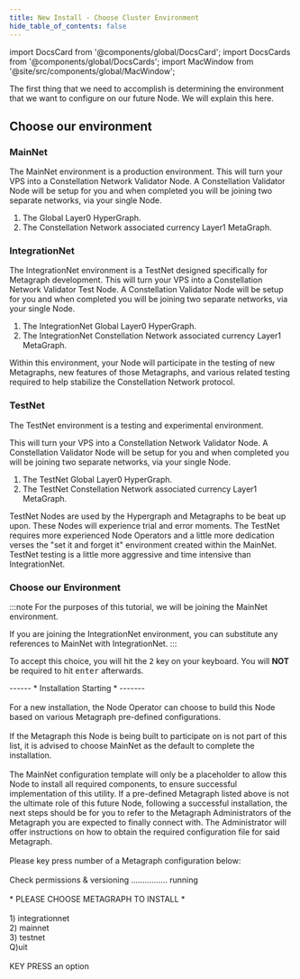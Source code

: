 ```yaml
---
title: New Install - Choose Cluster Environment
hide_table_of_contents: false
---
```

<intro-end />

import DocsCard from '@components/global/DocsCard';
import DocsCards from '@components/global/DocsCards';
import MacWindow from '@site/src/components/global/MacWindow';

<head>
  <title>MainNet 2.0 Automation with nodectl</title>
  <meta
    name="description"
    content="nodectl installation of new Node"
  />
</head>

The first thing that we need to accomplish is determining the environment that we want to configure on our future Node.  We will explain this here.


## Choose our environment

### MainNet
The MainNet environment is a production environment. This will turn your VPS into a Constellation Network Validator Node.  A Constellation Validator Node will be setup for you and when completed you will be joining two separate networks, via your single Node.

1. The Global Layer0 HyperGraph.
2. The Constellation Network associated currency Layer1 MetaGraph.

### IntegrationNet
The IntegrationNet environment is a TestNet designed specifically for Metagraph development. This will turn your VPS into a Constellation Network Validator Test Node.  A Constellation Validator Node will be setup for you and when completed you will be joining two separate networks, via your single Node.

1. The IntegrationNet Global Layer0 HyperGraph.
2. The IntegrationNet Constellation Network associated currency Layer1 MetaGraph.

Within this environment, your Node will participate in the testing of new Metagraphs, new features of those Metagraphs, and various related testing required to help stabilize the Constellation Network protocol.

### TestNet
The TestNet environment is a testing and experimental environment.  

This will turn your VPS into a Constellation Network Validator Node.  A Constellation Validator Node will be setup for you and when completed you will be joining two separate networks, via your single Node.

1. The TestNet Global Layer0 HyperGraph.
2. The TestNet Constellation Network associated currency Layer1 MetaGraph.

TestNet Nodes are used by the Hypergraph and Metagraphs to be beat up upon.  These Nodes will experience trial and error moments.  The TestNet requires more experienced Node Operators and a little more dedication verses the "set it and forget it" environment created within the MainNet.  TestNet testing is a little more aggressive and time intensive than IntegrationNet.

### Choose our Environment

:::note
For the purposes of this tutorial, we will be joining the MainNet environment. 

If you are joining the IntegrationNet environment, you can substitute any references to MainNet with IntegrationNet.
:::

To accept this choice, you will hit the <kbd>2</kbd> key on your keyboard.  You will **NOT** be required to hit <kbd>enter</kbd> afterwards.


<MacWindow>
------ * Installation Starting * -------<br />
<br />
For a new installation, the Node Operator can choose to build this
Node based on various Metagraph pre-defined configurations.<br />
<br />
If the Metagraph this Node is being built to participate on is not
part of this list, it is advised to choose MainNet as the default to complete the installation.<br />
<br />
The MainNet configuration template will only be a placeholder to allow this Node to install all required components, to ensure successful implementation of this utility. If a pre-defined Metagraph listed above is not the ultimate role of this future Node, following a successful installation, the next steps should be for you to refer to the Metagraph Administrators of the Metagraph you are expected to finally connect with. The Administrator will offer instructions on how to obtain the required configuration file for said Metagraph.<br />
<br />
Please key press number of a Metagraph configuration below:<br />
<br />
Check permissions & versioning ................ running<br />                    
<br />
* PLEASE CHOOSE METAGRAPH TO INSTALL * <br />
<br />
  1) integrationnet <br />
  2) mainnet <br />
  3) testnet <br />
  Q)uit <br />
<br />
  KEY PRESS an option<br />
</MacWindow>